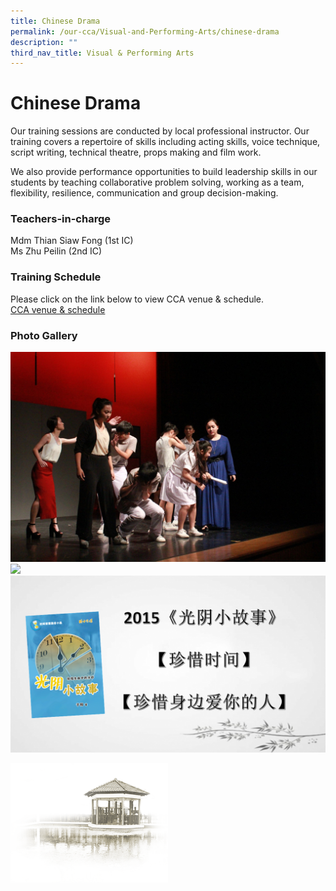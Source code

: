 ```yaml
---
title: Chinese Drama
permalink: /our-cca/Visual-and-Performing-Arts/chinese-drama
description: ""
third_nav_title: Visual & Performing Arts
---
```

# **Chinese Drama**

Our training sessions are conducted by local professional instructor. Our training covers a repertoire of skills including acting skills, voice technique, script writing, technical theatre, props making and film work. 

We also provide performance opportunities to build leadership skills in our students by teaching collaborative problem solving, working as a team, flexibility, resilience, communication and group decision-making.

  

### Teachers-in-charge
Mdm Thian Siaw Fong (1st IC)   
Ms Zhu Peilin (2nd IC)

### Training Schedule
Please click on the link below to view CCA venue & schedule.   
[CCA venue & schedule](https://chungchenghighyishun-moe-edu-sg-admin.cwp.sg/useful-links/parents/cca-venue-n-schedule)

### Photo Gallery

![](/images/2e4001676_62567.jpg)
![](/images/c417adbb1_62568.jpg)
![](/images/51fdb389a_62569.png)

<img src="/images/pavilion.png" 
     style="width:50%">